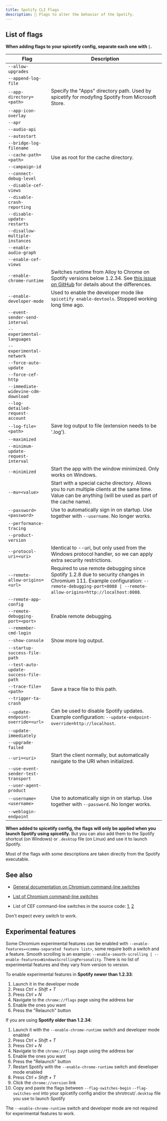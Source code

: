 ```yaml
---
title: Spotify CLI Flags
description: 🚩 Flags to alter the behavior of the Spotify.
---
```


## List of flags

**When adding flags to your spicetify config, separate each one with `|`.**

| Flag                                   | Description                                                                                                                                                                                          |
| -------------------------------------- | ---------------------------------------------------------------------------------------------------------------------------------------------------------------------------------------------------- |
| `--allow-upgrades`                     |                                                                                                                                                                                                      |
| `--append-log-file`                    |                                                                                                                                                                                                      |
| `--app-directory=<path>`               | Specify the "Apps" directory path. Used by spicetify for modyfing Spotify from Microsoft Store.                                                                                                      |
| `--app-icon-overlay`                   |                                                                                                                                                                                                      |
| `--apr`                                |                                                                                                                                                                                                      |
| `--audio-api`                          |                                                                                                                                                                                                      |
| `--autostart`                          |                                                                                                                                                                                                      |
| `--bridge-log-filename`                |                                                                                                                                                                                                      |
| `--cache-path=<path>`                  | Use as root for the cache directory.                                                                                                                                                                 |
| `--campaign-id`                        |                                                                                                                                                                                                      |
| `--connect-debug-level`                |                                                                                                                                                                                                      |
| `--disable-cef-views`                  |                                                                                                                                                                                                      |
| `--disable-crash-reporting`            |                                                                                                                                                                                                      |
| `--disable-update-restarts`            |                                                                                                                                                                                                      |
| `--disallow-multiple-instances`        |                                                                                                                                                                                                      |
| `--enable-audio-graph`                 |                                                                                                                                                                                                      |
| `--enable-cef-views`                   |                                                                                                                                                                                                      |
| `--enable-chrome-runtime`              | Switches runtime from Alloy to Chrome on Spotify versions below 1.2.34. See [this issue on GitHub](https://github.com/chromiumembedded/cef/issues/3685) for details about the differences.           |
| `--enable-developer-mode`              | Used to enable the developer mode like `spicetify enable-devtools`. Stopped working long time ago.                                                                                                        |
| `--event-sender-send-interval`         |                                                                                                                                                                                                      |
| `--experimental-languages`             |                                                                                                                                                                                                      |
| `--experimental-network`               |                                                                                                                                                                                                      |
| `--force-auto-update`                  |                                                                                                                                                                                                      |
| `--force-cef-http`                     |                                                                                                                                                                                                      |
| `--immediate-widevine-cdm-download`    |                                                                                                                                                                                                      |
| `--log-detailed-request-account`       |                                                                                                                                                                                                      |
| `--log-file=<path>`                    | Save log output to file (extension needs to be '.log').                                                                                                                                              |
| `--maximized`                          |                                                                                                                                                                                                      |
| `--minimum-update-request-interval`    |                                                                                                                                                                                                      |
| `--minimized`                          | Start the app with the window minimized. Only works on Windows.                                                                                                                                      |
| `--mu=<value>`                         | Start with a special cache directory. Allows you to run multiple clients at the same time. Value can be anything (will be used as part of the cache name).                                           |
| `--password=<password>`                | Use to automatically sign in on startup. Use together with `--username`. No longer works.                                                                                                            |
| `--performance-tracing`                |                                                                                                                                                                                                      |
| `--product-version`                    |                                                                                                                                                                                                      |
| `--protocol-uri=<uri>`                 | Identical to --uri, but only used from the Windows protocol handler, so we can apply extra security restrictions.                                                                                    |
| `--remote-allow-origins=<url>`         | Required to use remote debugging since Spotify 1.2.8 due to security changes in Chromium 111. Example configuration: `--remote-debugging-port=8088 \| --remote-allow-origins=http://localhost:8088`. |
| `--remote-app-config`                  |                                                                                                                                                                                                      |
| `--remote-debugging-port=<port>`       | Enable remote debugging.                                                                                                                                                                             |
| `--remember-cmd-login`                 |                                                                                                                                                                                                      |
| `--show-console`                       | Show more log output.                                                                                                                                                                                |
| `--startup-success-file-path`          |                                                                                                                                                                                                      |
| `--test-auto-update-success-file-path` |                                                                                                                                                                                                      |
| `--trace-file=<path>`                  | Save a trace file to this path.                                                                                                                                                                      |
| `--trigger-ta-crash`                   |                                                                                                                                                                                                      |
| `--update-endpoint-override=<url>`     | Can be used to disable Spotify updates. Example configuration: `--update-endpoint-override=http://localhost`.                                                                                        |
| `--update-immediately`                 |                                                                                                                                                                                                      |
| `--upgrade-failed`                     |                                                                                                                                                                                                      |
| `--uri=<uri>`                          | Start the client normally, but automatically navigate to the URI when initialized.                                                                                                                   |
| `--use-event-sender-test-transport`    |                                                                                                                                                                                                      |
| `--user-agent-product`                 |                                                                                                                                                                                                      |
| `--username=<username>`                | Use to automatically sign in on startup. Use together with `--password`. No longer works.                                                                                                            |
| `--weblogin-endpoint`                  |                                                                                                                                                                                                      |

**When added to spicetify config, the flags will only be applied when you launch Spotify using spicetify.** But you can also add them to the Spotify shortcut (on Windows) or `.desktop` file (on Linux) and use it to launch Spotify.

Most of the flags with some descriptions are taken directly from the Spotify executable.

## See also

- [General documentation on Chromium command-line switches](https://www.chromium.org/developers/how-tos/run-chromium-with-flags)

- [List of Chromium command-line switches](https://peter.sh/experiments/chromium-command-line-switches)

- List of CEF command-line switches in the source code: [1](https://github.com/chromiumembedded/cef/blob/master/tests/shared/common/client_switches.cc), [2](https://github.com/chromiumembedded/cef/blob/master/libcef/common/cef_switches.cc)

Don't expect every switch to work.

## Experimental features

Some Chromium experimental features can be enabled with `--enable-features=<comma-separated feature list>`, some require both a switch and a feature. Smooth scrolling is an example: `--enable-smooth-scrolling | --enable-features=WindowsScrollingPersonality`.
There is no list of experimental features and they vary from version to version.

To enable experimental features in **Spotify newer than 1.2.33**:

1. Launch it in the developer mode
2. Press *Ctrl + Shift + T*
3. Press *Ctrl + N*
4. Navigate to the `chrome://flags` page using the address bar
5. Enable the ones you want
6. Press the "Relaunch" button

If you are using **Spotify older than 1.2.34**:

1. Launch it with the `--enable-chrome-runtime` switch and developer mode enabled
2. Press *Ctrl + Shift + T*
3. Press *Ctrl + N*
4. Navigate to the `chrome://flags` page using the address bar
5. Enable the ones you want
6. Press the "Relaunch" button
7. Restart Spotify with the `--enable-chrome-runtime` switch and developer mode enabled
8. Press *Ctrl + Shift + T*
9. Click the `chrome://version` link
10. Copy and paste the flags between `--flag-switches-begin` `--flag-switches-end` into your spicetify config and/or the shrotrcut/`.desktop` file you use to launch Spotify

The `--enable-chrome-runtime` switch and developer mode are not required for experimental features to work.

